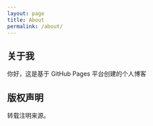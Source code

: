 ```yaml
---
layout: page
title: About
permalink: /about/
---
```


## 关于我

你好，这是基于 GitHub Pages 平台创建的个人博客

## 版权声明

转载注明来源。
